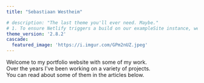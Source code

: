 ```yaml
---
title: "Sebastiaan Westheim"

# description: "The last theme you'll ever need. Maybe."
# 1. To ensure Netlify triggers a build on our exampleSite instance, we need to change a file in the exampleSite directory.
theme_version: '2.8.2'
cascade:
  featured_image: 'https://i.imgur.com/GPm2nUZ.jpeg'
---
```


Welcome to my portfolio website with some of my work.  
Over the years I've been working on a variety of projects.   
You can read about some of them in the articles below.  
